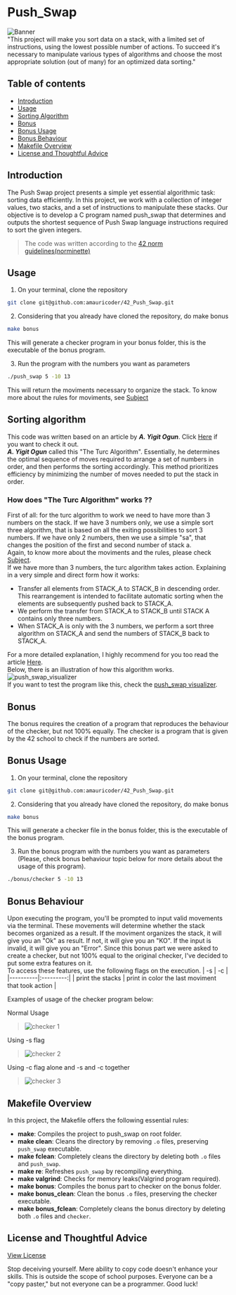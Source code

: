 # Push_Swap
![Banner](git_images/push_swap.gif "ps banner") <br>
"This project will make you sort data on a stack, with a limited set of instructions, using
the lowest possible number of actions. To succeed it's necessary to manipulate various
types of algorithms and choose the most appropriate solution (out of many) for an
optimized data sorting."

## Table of contents
- [Introduction](#introduction)
- [Usage](#usage)
- [Sorting Algorithm](#sorting-algorithm)
- [Bonus](#bonus)
- [Bonus Usage](#bonus-usage)
- [Bonus Behaviour](#bonus-behaviour)
- [Makefile Overview](#makefile-overview)
- [License and Thoughtful Advice](#license-and-thoughtful-advice)

## Introduction
The Push Swap project presents a simple yet essential algorithmic task: sorting data efficiently. In this project, we work with a collection of integer values, two stacks, and a set of instructions to manipulate these stacks. Our objective is to develop a C program named push_swap that determines and outputs the shortest sequence of Push Swap language instructions required to sort the given integers.
>The code was written according to the [42 norm guidelines(norminette)](42_norm/en.norm.pdf)

## Usage
1. On your terminal, clone the repository
```bash
git clone git@github.com:amauricoder/42_Push_Swap.git
```
2. Considering that you already have cloned the repository, do make bonus
```bash
make bonus
```
This will generate a checker program in your bonus folder, this is the executable of the bonus program.

3. Run the program with the numbers you want as parameters
``` bash
./push_swap 5 -10 13
```
This will return the moviments necessary to organize the stack.
To know more about the rules for moviments, see [Subject](subject) <br>

## Sorting algorithm
This code was written based on an article by **_A. Yigit Ogun_**. Click [Here](https://medium.com/@ayogun/push-swap-c1f5d2d41e97) if you want to check it out.<br>
**_A. Yigit Ogun_** called this "The Turc Algorithm". Essentially, he determines the optimal sequence of moves required to arrange a set of numbers in order, and then performs the sorting accordingly. This method prioritizes efficiency by minimizing the number of moves needed to put the stack in order.
### How does "The Turc Algorithm" works ??
First of all: for the turc algorithm to work we need to have more than 3 numbers on the stack. If we have 3 numbers only, we use a simple sort three algorithm, that is based on all the exiting possibilities to sort 3 numbers. If we have only 2 numbers, then we use a simple "sa", that changes the position of the first and second number of stack a. <br>Again, to know more about the moviments and the rules, please check [Subject](subject). <br>
If we have more than 3 numbers, the turc algorithm takes action.
Explaining in a very simple and direct form how it works:<br>
  - Transfer all elements from STACK_A to STACK_B in descending order. This rearrangement is intended to facilitate automatic sorting when the elements are subsequently pushed back to STACK_A.
  - We perform the transfer from STACK_A to STACK_B until STACK A contains only three numbers.
  - When STACK_A is only with the 3 numbers, we perform a sort three algorithm on STACK_A and send the numbers of STACK_B back to STACK_A.

For a more detailed explanation, I highly recommend for you too read the article [Here](https://medium.com/@ayogun/push-swap-c1f5d2d41e97). <br>
Below, there is an illustration of how this algorithm works. <br>
![push_swap_visualizer](git_images/ps_visualizer.gif)<br>
If you want to test the program like this, check the [push_swap visualizer](https://github.com/o-reo/push_swap_visualizer).

## Bonus
The bonus requires the creation of a program that reproduces the behaviour of the checker, but not 100% equally. The checker is a program that is given by the 42 school to check if the numbers are sorted.

## Bonus Usage
1. On your terminal, clone the repository
```bash
git clone git@github.com:amauricoder/42_Push_Swap.git
```
2. Considering that you already have cloned the repository, do make bonus
```bash
make bonus
```
This will generate a checker file in the bonus folder, this is the executable of the bonus program.

3. Run the bonus program with the numbers you want as parameters (Please, check bonus behaviour topic below for more details about the usage of this program).
``` bash
./bonus/checker 5 -10 13
```
## Bonus Behaviour
Upon executing the program, you'll be prompted to input valid movements via the terminal. These movements will determine whether the stack becomes organized as a result.
If the moviment organizes the stack, it will give you an "Ok" as result. If not, it will give you an "KO". If the input is invalid, it will give you an "Error".
Since this bonus part we were asked to create a checker, but not 100% equal to the original checker, I've decided to put some extra features on it. <br>
To access these features, use the following flags on the execution.
| -s | -c |
|----------|:---------:|
| print the stacks   | print in color the last moviment that took action |

Examples of usage of the checker program below:

Normal Usage <br>
> ![checker 1](git_images/checker_1.gif "checker_usage1") <br>

Using -s flag <br>
> ![checker 2](git_images/checker_2.gif "checker_usage2") <br>

Using -c flag alone and -s and -c together <br>
> ![checker 3](git_images/checker_3.gif "checker_usage3") <br>

## Makefile Overview
In this project, the Makefile offers the following essential rules:
- **make**: Compiles the project to push_swap on root folder.
- **make clean**: Cleans the directory by removing `.o` files, preserving `push_swap` executable.
- **make fclean**: Completely cleans the directory by deleting both `.o` files and `push_swap`.
- **make re**: Refreshes `push_swap` by recompiling everything.
- **make valgrind**: Checks for memory leaks(Valgrind program required).
- **make bonus**: Compiles the bonus part to checker on the bonus folder.
- **make bonus_clean**: Clean the bonus `.o` files, preserving the checker executable.
- **make bonus_fclean**: Completely cleans the bonus directory by deleting both `.o` files and `checker`.

## License and Thoughtful Advice
[View License](LICENSE)

Stop deceiving yourself. 
Mere ability to copy code doesn't enhance your skills. This is outside the scope of school purposes. 
Everyone can be a "copy paster," but not everyone can be a programmer. Good luck!
